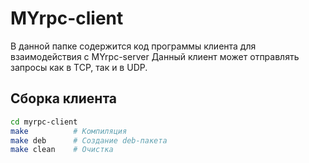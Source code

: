 # MYrpc-client 
В данной папке содержится код программы клиента для взаимодействия с MYrpc-server
Данный клиент может отправлять запросы как в TCP, так и в UDP.
## Сборка клиента
```bash
cd myrpc-client
make          # Компиляция
make deb      # Создание deb-пакета
make clean    # Очистка
```
